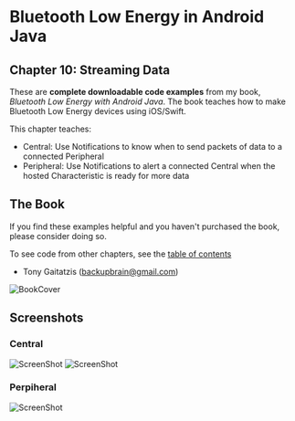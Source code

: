 # Bluetooth Low Energy in Android Java

## Chapter 10: Streaming Data


These are **complete downloadable code examples** from my book, _Bluetooth Low Energy with Android Java_.  The book teaches how to make Bluetooth Low Energy devices using iOS/Swift.  

This chapter teaches:
* Central: Use Notifications to know when to send packets of data to a connected Peripheral
* Peripheral: Use Notifications to alert a connected Central when the hosted Characteristic is ready for more data

## The Book

If you find these examples helpful and you haven't purchased the book, please consider doing so.

To see code from other chapters, see the [table of contents](https://github.com/BluetoothLowEnergyInAndroidJava/Book)

- Tony Gaitatzis (<backupbrain@gmail.com>)

![BookCover](https://github.com/BluetoothLowEnergyInAndroidJava/Book/blob/master/Bluetooth%20Low%20Energy%20in%20Android%20Java%20Cover.png)


## Screenshots


### Central

![ScreenShot](Screenshots/Central%201.jpg)
![ScreenShot](Screenshots/Central%202.jpg)

### Perpiheral

![ScreenShot](Screenshots/Peripheral%201.png)
